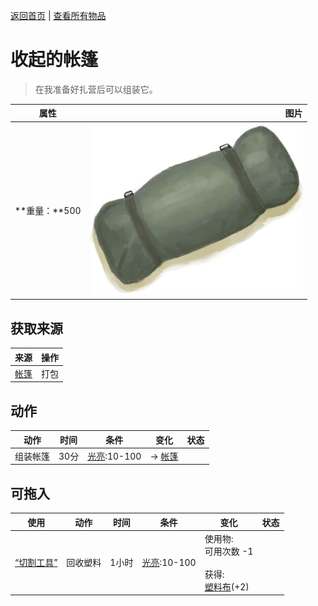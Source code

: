 [返回首页](index.md)   |  [查看所有物品](object.md)
# 收起的帐篷  
> 在我准备好扎营后可以组装它。  
  
  属性  |   图片   
 ----  |  ----:   
 **重量：**500  |  ![](Sprite/TentPacked.png)   
  
## 获取来源  
来源  |  操作  
----  |  ----  
[帐篷](TentDeployed.md)  |  打包  
## 动作  
动作  |  时间  |  条件  |  变化  |  状态  
----  |  ----  |  ----  |  ----  |  ----  
组装帐篷  |  30分  |  [光亮](Light.md):10-100  |  → [帐篷](TentDeployed.md)<br>  |    
## 可拖入  
使用  |  动作  |  时间  |  条件  |  变化  |  状态  
----  |  ----  |  ----  |  ----  |  ----  |  ----  
[“切割工具”](tag_Cutter.md)  |  回收塑料  |  1小时  |  [光亮](Light.md):10-100  |  使用物:<br>可用次数  -1<br><br>获得:<br>[塑料布](PlasticSheet.md)(+2)<br>  |    
